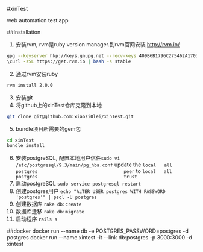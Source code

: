 #xinTest

web automation test app

##Installation

1. 安装rvm, rvm是ruby version manager.到rvm官网安装 http://rvm.io/

  ```bash
  gpg --keyserver hkp://keys.gnupg.net --recv-keys 409B6B1796C275462A1703113804BB82D39DC0E3
  \curl -sSL https://get.rvm.io | bash -s stable
  ```

2. 通过rvm安装ruby
  ```bash
  rvm install 2.0.0
  ```

3. 安装git
4. 将github上的xinTest仓库克隆到本地
  ```bash
  git clone git@github.com:xiaozi0lei/xinTest.git
  ```

5. bundle项目所需要的gem包
  ```bash
  cd xinTest
  bundle install
  ```

6. 安装postgreSQL, 配置本地用户信任`sudo vi /etc/postgresql/9.3/main/pg_hba.conf` update the `local   all             postgres                                peer` to `local   all             postgres                                trust`
7. 启动postgreSQL `sudo service postgresql restart`
8. 创建postgres用户 `echo "ALTER USER postgres WITH PASSWORD 'postgres'" | psql -U postgres`
9. 创建数据库 `rake db:create`
10. 数据库迁移 `rake db:migrate`
11. 启动程序 `rails s`

##docker
docker run --name db -e POSTGRES_PASSWORD=postgres -d postgres
docker run --name xintest -it --link db:postgres -p 3000:3000 -d xintest
